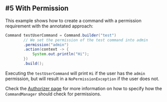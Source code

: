 ## #5 With Permission

This example shows how to create a command with a permission requirement
with the annotated approach:

<!--@formatter:off-->
```java
Command testUserCommand = Command.builder("test")
        // We set the permission of the test command into admin
        .permission("admin")
        .action(context -> {
            System.out.println("Hi");
        })
        .build();
```
<!--@formatter:on-->

Executing the `testUserCommand` will print `Hi` if the user has the `admin`
permission, but will result in a `NoPermissionException` if the user does not.

Check the [Authorizer page](../configuration/authorizer.md) for more information
on how to specify how the `CommandManager` should check for permissions.